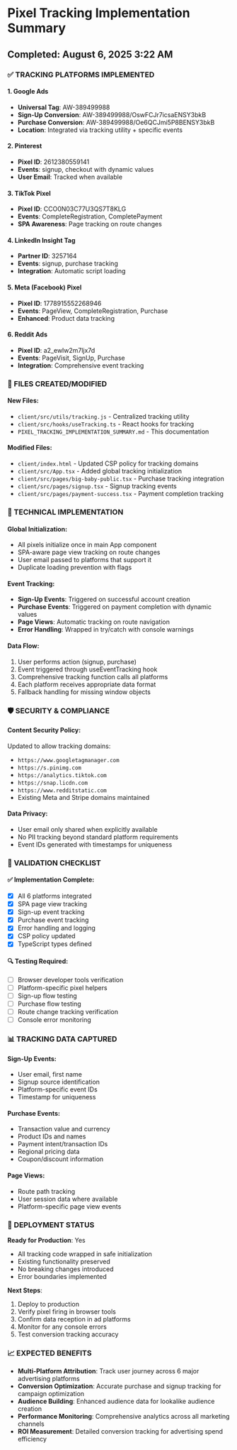 # Pixel Tracking Implementation Summary
## Completed: August 6, 2025 3:22 AM

### ✅ TRACKING PLATFORMS IMPLEMENTED

#### 1. Google Ads
- **Universal Tag**: AW-389499988
- **Sign-Up Conversion**: AW-389499988/OswFCJr7icsaENSY3bkB
- **Purchase Conversion**: AW-389499988/Oe6QCJmi5P8BENSY3bkB
- **Location**: Integrated via tracking utility + specific events

#### 2. Pinterest
- **Pixel ID**: 2612380559141
- **Events**: signup, checkout with dynamic values
- **User Email**: Tracked when available

#### 3. TikTok Pixel
- **Pixel ID**: CCO0N03C77U3QS7T8KLG
- **Events**: CompleteRegistration, CompletePayment
- **SPA Awareness**: Page tracking on route changes

#### 4. LinkedIn Insight Tag
- **Partner ID**: 3257164
- **Events**: signup, purchase tracking
- **Integration**: Automatic script loading

#### 5. Meta (Facebook) Pixel
- **Pixel ID**: 1778915552268946
- **Events**: PageView, CompleteRegistration, Purchase
- **Enhanced**: Product data tracking

#### 6. Reddit Ads
- **Pixel ID**: a2_ewlw2m7ljx7d
- **Events**: PageVisit, SignUp, Purchase
- **Integration**: Comprehensive event tracking

### 📁 FILES CREATED/MODIFIED

#### New Files:
- `client/src/utils/tracking.js` - Centralized tracking utility
- `client/src/hooks/useTracking.ts` - React hooks for tracking
- `PIXEL_TRACKING_IMPLEMENTATION_SUMMARY.md` - This documentation

#### Modified Files:
- `client/index.html` - Updated CSP policy for tracking domains
- `client/src/App.tsx` - Added global tracking initialization
- `client/src/pages/big-baby-public.tsx` - Purchase tracking integration
- `client/src/pages/signup.tsx` - Signup tracking events
- `client/src/pages/payment-success.tsx` - Payment completion tracking

### 🔧 TECHNICAL IMPLEMENTATION

#### Global Initialization:
- All pixels initialize once in main App component
- SPA-aware page view tracking on route changes
- User email passed to platforms that support it
- Duplicate loading prevention with flags

#### Event Tracking:
- **Sign-Up Events**: Triggered on successful account creation
- **Purchase Events**: Triggered on payment completion with dynamic values
- **Page Views**: Automatic tracking on route navigation
- **Error Handling**: Wrapped in try/catch with console warnings

#### Data Flow:
1. User performs action (signup, purchase)
2. Event triggered through useEventTracking hook
3. Comprehensive tracking function calls all platforms
4. Each platform receives appropriate data format
5. Fallback handling for missing window objects

### 🛡️ SECURITY & COMPLIANCE

#### Content Security Policy:
Updated to allow tracking domains:
- `https://www.googletagmanager.com`
- `https://s.pinimg.com`
- `https://analytics.tiktok.com`
- `https://snap.licdn.com`
- `https://www.redditstatic.com`
- Existing Meta and Stripe domains maintained

#### Data Privacy:
- User email only shared when explicitly available
- No PII tracking beyond standard platform requirements
- Event IDs generated with timestamps for uniqueness

### 🧪 VALIDATION CHECKLIST

#### ✅ Implementation Complete:
- [x] All 6 platforms integrated
- [x] SPA page view tracking
- [x] Sign-up event tracking
- [x] Purchase event tracking
- [x] Error handling and logging
- [x] CSP policy updated
- [x] TypeScript types defined

#### 🔍 Testing Required:
- [ ] Browser developer tools verification
- [ ] Platform-specific pixel helpers
- [ ] Sign-up flow testing
- [ ] Purchase flow testing
- [ ] Route change tracking verification
- [ ] Console error monitoring

### 📊 TRACKING DATA CAPTURED

#### Sign-Up Events:
- User email, first name
- Signup source identification
- Platform-specific event IDs
- Timestamp for uniqueness

#### Purchase Events:
- Transaction value and currency
- Product IDs and names
- Payment intent/transaction IDs
- Regional pricing data
- Coupon/discount information

#### Page Views:
- Route path tracking
- User session data where available
- Platform-specific page view events

### 🚀 DEPLOYMENT STATUS

**Ready for Production**: Yes
- All tracking code wrapped in safe initialization
- Existing functionality preserved
- No breaking changes introduced
- Error boundaries implemented

**Next Steps**:
1. Deploy to production
2. Verify pixel firing in browser tools
3. Confirm data reception in ad platforms
4. Monitor for any console errors
5. Test conversion tracking accuracy

### 📈 EXPECTED BENEFITS

- **Multi-Platform Attribution**: Track user journey across 6 major advertising platforms
- **Conversion Optimization**: Accurate purchase and signup tracking for campaign optimization
- **Audience Building**: Enhanced audience data for lookalike audience creation
- **Performance Monitoring**: Comprehensive analytics across all marketing channels
- **ROI Measurement**: Detailed conversion tracking for advertising spend efficiency